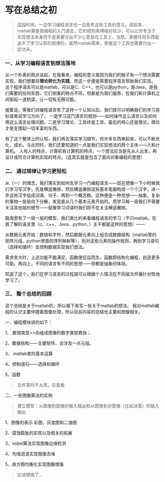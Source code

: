 # 写在总结之初

> 这段时间，一边学习编程语言也一边思考这些工具的意义。说起来，matlab算是我编程的入门语言，它的规则束缚相对较少，可以让你专注于实现想法本身而不是需要分出不少心思放在工具上，当然，掌握任何东西是逃不了学习认知的规律的，虽然matlab简单，掌握这个工具也需要付出一定功夫。

### 一、从学习编程语言到想法落地

从一个朴素的观点说起，在我看来，编程的意义是因为我们的脑子有一个想法需要实现，我们想要将**理论转化为实践**，而这一步便是需要程序语言帮助我们实现。 这个程序语言可以是matlab，可以是C、C++，也可以是python，是Java，是我们需要的任何东西，它们侧重的特点不同，但都是为我们服务，在我们和计算机之间架起一道桥梁，让一切有无限可能。

接着说，等我们对编程语言有了这样一个认知以后，我们就可以明确我们的学习目标或者说学习方向了， 一是学习这门语言的规则——如何操作这么语言以及如何用这么语言处理问题。二是学习理论，工具终是工具，最后的核心还是理论，理论才是支撑起一切丰富的东西。

有了这个整体上的认知，我们再去落实学习细节，将许多东西串起来，可以不断优化、成长。与此同时，我们还要知道的一点是我们实现想法的两个主体——人和计算机。 人有人的特点，计算机有计算机的特点，一个想法应当是先从人出发，再设计成符合计算机实现的特点。（这其实就是包含了面向对象编程的思想）

### 二、 通过规律让学习更轻松

从（一）的理念，我们落实到如何去学习一门编程语言——现在想像一下小时候我们学习写汉字，先是横竖撇捺，然后横竖撇捺这些基本笔画构成一个个汉字，进一步这些汉字组成词语、句子，再到一个概念群。这种便是一种思想——抽象，复杂的事物一层层向下分解，发现是从几个基本元素开始的。而学习每一层我们不需要关注其他层的细节——就像学习词语时我们将不在关注横竖撇捺。

脑海里有了一层一层的模型，我们类比的来看编程语言的学习（不只matlab，在我了解的语言里（c、c++、Java、python、）主干都是这样的思想）——

从数据元素开始：数值和字符，然后数据元素向上组合成数据结构（matlab里的矩阵元组、python里面的序列映射等），到对这些元素的操作规则，再到学习语句（选择和循环）去控制数据实现我们想法。 

需求变大时，上述功能不能满足，函数便应运而生。函数即结构化编程，创造更多可能。再向上，不同的语言有不同的思想——但都是抽象的体现。

知道了这个，我们在学习语言的过程就可以根据个人情况在不同层次开展针对性地学习了。

### 三、 整个总结的回顾

这个总结是关于matlab的，所以接下来写一些关于matlab的想法。 我对matlab编程的认识主要伴随着图像处理，所以目前内容的总结也主要和图像相关。

一、编程模块讲的如下：

1、 数值类型>>向组成图像的数字类型靠拢；

2、数据结构——主要矩阵，会涉及一点元组。

3、 matlab里的基本运算

4、控制语句——选择和循环

5、函数 

> 文件暂时不太用，后面看

二、一些图像算法的实例

> 建立模型：从图像到图像的输入输出和从图像到非图像（比如决策）的输入输出 

1、图像的表示 彩图、灰度图和二值图

2、腐蚀膨胀的实现以及相关的拓展

3、sobel算法实现图像边缘检测

4、均值滤波实现图像去噪

5、直方图均衡化实现图像增强

> 应该够搞了...